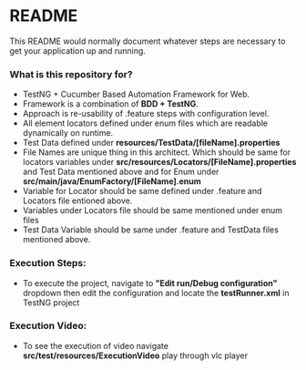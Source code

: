 # README #

This README would normally document whatever steps are necessary to get your application up and running.

### What is this repository for? ###

* TestNG + Cucumber Based Automation Framework for Web.
* Framework is a combination of  **BDD + TestNG**.
* Approach is re-usability of .feature steps with configuration level.
* All element locators defined under enum files which are readable dynamically on runtime.
* Test Data defined under **resources/TestData/[fileName].properties**
* File Names are unique thing in this architect. Which should be same for locators variables under **src/resources/Locators/[FileName].properties** and Test Data mentioned above and for Enum under **src/main/java/EnumFactory/[FileName].enum**
* Variable for Locator should be same defined under .feature and Locators file entioned above.
* Variables under Locators file should be same mentioned under enum files
* Test Data Variable should be same under .feature and TestData files mentioned above.



### Execution Steps: ###
* To execute the project, navigate to **"Edit run/Debug configuration"** dropdown then edit the configuration and locate the **testRunner.xml** in TestNG project

### Execution Video: ###
* To see the execution of video navigate  **src/test/resources/ExecutionVideo** play through vlc player
